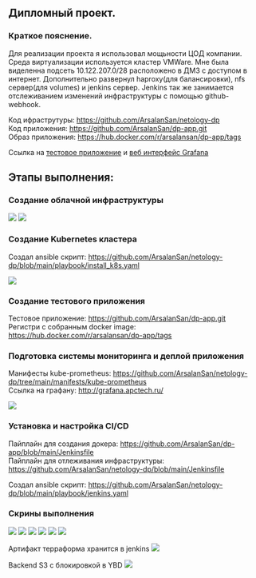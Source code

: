 ## Дипломный проект.

### Краткое пояснение.
Для реализации проекта я использовал мощьности ЦОД компании. Среда виртуализации используется кластер VMWare. Мне была виделенна подсеть 10.122.207.0/28 расположено в ДМЗ с доступом в интернет. Дополнительно развернул haproxy(для балансировки), nfs сервер(для volumes) и jenkins сервер. Jenkins так же занимается отслеживанием изменений инфраструктуры с помощью github-webhook.

Код ифраструтуры: https://github.com/ArsalanSan/netology-dp \
Код приложения: https://github.com/ArsalanSan/dp-app.git \
Образ приложения: https://hub.docker.com/r/arsalansan/dp-app/tags

Ссылка на [тестовое приложение](http://dp-app.apctech.ru/) и [веб интерфейс Grafana](http://grafana.apctech.ru/)

## Этапы выполнения:

### Создание облачной инфраструктуры

![](img/11.png)
![](img/12.png)

### Создание Kubernetes кластера

Создал ansible скрипт: https://github.com/ArsalanSan/netology-dp/blob/main/playbook/install_k8s.yaml

![](img/21.png)

### Создание тестового приложения

Тестовое приложение: https://github.com/ArsalanSan/dp-app.git \
Регистри с собранным docker image: https://hub.docker.com/r/arsalansan/dp-app/tags

### Подготовка cистемы мониторинга и деплой приложения

Манифесты kube-prometheus: https://github.com/ArsalanSan/netology-dp/tree/main/manifests/kube-prometheus \
Ссылка на графану: http://grafana.apctech.ru/

![](img/41.png)

### Установка и настройка CI/CD

Пайплайн для создания докера: https://github.com/ArsalanSan/dp-app/blob/main/Jenkinsfile \
Пайплайн для отлеживания инфраструктуры: https://github.com/ArsalanSan/netology-dp/blob/main/Jenkinsfile

Создал ansible скрипт: https://github.com/ArsalanSan/netology-dp/blob/main/playbook/jenkins.yaml

### Скрины выполнения

![](img/61.png)
![](img/62.png)
![](img/63.png)
![](img/64.png)
![](img/65.png)
![](img/66.png)

Артифакт терраформа хранится в jenkins
![](img/67.png)

Backend S3 с блокировкой в YBD
![](img/68.png)